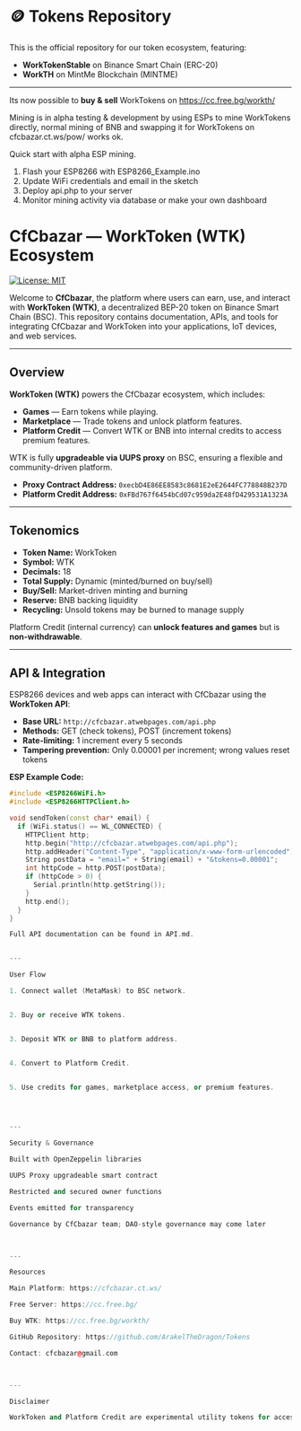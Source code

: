 # 🪙 Tokens Repository

This is the official repository for our token ecosystem, featuring:

- **WorkTokenStable** on Binance Smart Chain (ERC-20)
- **WorkTH** on MintMe Blockchain (MINTME)

---
Its now possible to **buy & sell** WorkTokens on https://cc.free.bg/workth/

Mining is in alpha testing & development by using ESPs to mine WorkTokens directly, normal mining of BNB and swapping it for WorkTokens on cfcbazar.ct.ws/pow/ works ok.

Quick start with alpha ESP mining.
1. Flash your ESP8266 with ESP8266_Example.ino
2. Update WiFi credentials and email in the sketch
3. Deploy api.php to your server
4. Monitor mining activity via database or make your own dashboard

  
# CfCbazar — WorkToken (WTK) Ecosystem

[![License: MIT](https://img.shields.io/badge/License-MIT-yellow.svg)](LICENSE)

Welcome to **CfCbazar**, the platform where users can earn, use, and interact with **WorkToken (WTK)**, a decentralized BEP-20 token on Binance Smart Chain (BSC). This repository contains documentation, APIs, and tools for integrating CfCbazar and WorkToken into your applications, IoT devices, and web services.

---

## Overview

**WorkToken (WTK)** powers the CfCbazar ecosystem, which includes:

- **Games** — Earn tokens while playing.  
- **Marketplace** — Trade tokens and unlock platform features.  
- **Platform Credit** — Convert WTK or BNB into internal credits to access premium features.  

WTK is fully **upgradeable via UUPS proxy** on BSC, ensuring a flexible and community-driven platform.

- **Proxy Contract Address:** `0xecbD4E86EE8583c8681E2eE2644FC778848B237D`  
- **Platform Credit Address:** `0xFBd767f6454bCd07c959da2E48fD429531A1323A`  

---

## Tokenomics

- **Token Name:** WorkToken  
- **Symbol:** WTK  
- **Decimals:** 18  
- **Total Supply:** Dynamic (minted/burned on buy/sell)  
- **Buy/Sell:** Market-driven minting and burning  
- **Reserve:** BNB backing liquidity  
- **Recycling:** Unsold tokens may be burned to manage supply

Platform Credit (internal currency) can **unlock features and games** but is **non-withdrawable**.

---

## API & Integration

ESP8266 devices and web apps can interact with CfCbazar using the **WorkToken API**:

- **Base URL:** `http://cfcbazar.atwebpages.com/api.php`  
- **Methods:** GET (check tokens), POST (increment tokens)  
- **Rate-limiting:** 1 increment every 5 seconds  
- **Tampering prevention:** Only 0.00001 per increment; wrong values reset tokens

**ESP Example Code:**

```cpp
#include <ESP8266WiFi.h>
#include <ESP8266HTTPClient.h>

void sendToken(const char* email) {
  if (WiFi.status() == WL_CONNECTED) {
    HTTPClient http;
    http.begin("http://cfcbazar.atwebpages.com/api.php");
    http.addHeader("Content-Type", "application/x-www-form-urlencoded");
    String postData = "email=" + String(email) + "&tokens=0.00001";
    int httpCode = http.POST(postData);
    if (httpCode > 0) {
      Serial.println(http.getString());
    }
    http.end();
  }
}

Full API documentation can be found in API.md.


---

User Flow

1. Connect wallet (MetaMask) to BSC network.


2. Buy or receive WTK tokens.


3. Deposit WTK or BNB to platform address.


4. Convert to Platform Credit.


5. Use credits for games, marketplace access, or premium features.




---

Security & Governance

Built with OpenZeppelin libraries

UUPS Proxy upgradeable smart contract

Restricted and secured owner functions

Events emitted for transparency

Governance by CfCbazar team; DAO-style governance may come later



---

Resources

Main Platform: https://cfcbazar.ct.ws/

Free Server: https://cc.free.bg/

Buy WTK: https://cc.free.bg/workth/

GitHub Repository: https://github.com/ArakelTheDragon/Tokens

Contact: cfcbazar@gmail.com



---

Disclaimer

WorkToken and Platform Credit are experimental utility tokens for access and participation in the CfCbazar ecosystem. They are not financial investments.
